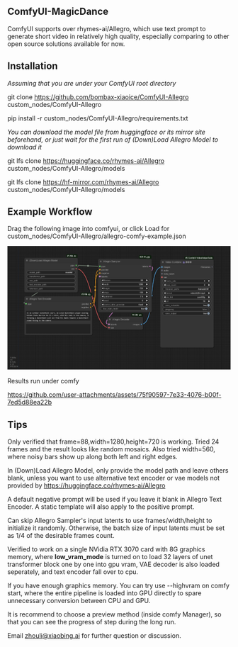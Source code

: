 ## ComfyUI-MagicDance
ComfyUI supports over rhymes-ai/Allegro, which use text prompt to generate short video in relatively high quality, especially comparing to other open source solutions available for now.

## Installation

_Assuming that you are under your ComfyUI root directory_

git clone https://github.com/bombax-xiaoice/ComfyUI-Allegro custom_nodes/ComfyUI-Allegro

pip install -r custom_nodes/ComfyUI-Allegro/requirements.txt

_You can download the model file from huggingface or its mirror site beforehand, or just wait for the first run of (Down)Load Allegro Model to download it_

git lfs clone https://huggingface.co/rhymes-ai/Allegro custom_nodes/ComfyUI-Allegro/models

git lfs clone https://hf-mirror.com/rhymes-ai/Allegro custom_nodes/ComfyUI-Allegro/models

## Example Workflow
Drag the following image into comfyui, or click Load for custom_nodes/ComfyUI-Allegro/allegro-comfy-example.json

![](allegro-comfy-example.png)

Results run under comfy

https://github.com/user-attachments/assets/75f90597-7e33-4076-b00f-7ed5d88ea22b

## Tips
Only verified that frame=88,width=1280,height=720 is working. Tried 24 frames and the result looks like random mosaics. Also tried width=560, where noisy bars show up along both left and right edges.

In (Down)Load Allegro Model, only provide the model path and leave others blank, unless you want to use alternative text encoder or vae models not provided by https://huggingface.co/rhymes-ai/Allegro

A default negative prompt will be used if you leave it blank in Allegro Text Encoder. A static template will also apply to the positive prompt.

Can skip Allegro Sampler's input latents to use frames/width/height to initialize it randomly. Otherwise, the batch size of input latents must be set as 1/4 of the desirable frames count.

Verified to work on a single NVidia RTX 3070 card with 8G graphics memory, where __low_vram_mode__ is turned on to load 32 layers of unet transformer block one by one into gpu vram, VAE decoder is also loaded seperately, and text encoder fall over to cpu. 

If you have enough graphics memory. You can try use --highvram on comfy start, where the entire pipeline is loaded into GPU directly to spare unnecessary conversion between CPU and GPU.

It is recommend to choose a preview method (inside comfy Manager), so that you can see the progress of step during the long run.

Email zhouli@xiaobing.ai for further question or discussion.
